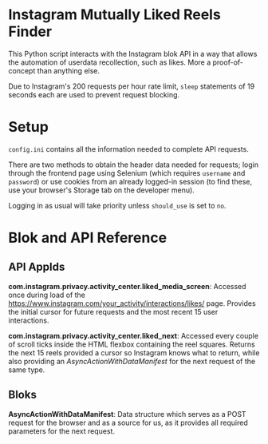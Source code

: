 # Instagram Mutually Liked Reels Finder
This Python script interacts with the Instagram blok API in a way that allows the automation of userdata recollection, such as likes. More a proof-of-concept than anything else.

Due to Instagram's 200 requests per hour rate limit, `sleep` statements of 19 seconds each are used to prevent request blocking.

# Setup
`config.ini` contains all the information needed to complete API requests. 

There are two methods to obtain the header data needed for requests; login through the frontend page using Selenium (which requires `username` and `password`) or use cookies from an already logged-in session (to find these, use your browser's Storage tab on the developer menu).

Logging in as usual will take priority unless `should_use` is set to `no`.

# Blok and API Reference
## API AppIds
**com.instagram.privacy.activity_center.liked_media_screen**: Accessed once during load of the https://www.instagram.com/your_activity/interactions/likes/ page. Provides the initial cursor for future requests and the most recent 15 user interactions.

**com.instagram.privacy.activity_center.liked_next**: Accessed every couple of scroll ticks inside the HTML flexbox containing the reel squares. Returns the next 15 reels provided a cursor so Instagram knows what to return, while also providing an *AsyncActionWithDataManifest* for the next request of the same type.
## Bloks
**AsyncActionWithDataManifest**: Data structure which serves as a POST request for the browser and as a source for us, as it provides all required parameters for the next request.
